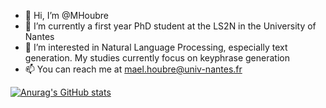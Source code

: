 - 👋 Hi, I’m @MHoubre
- 🌱 I’m currently a first year PhD student at the LS2N in the University of Nantes
- 👀 I’m interested in Natural Language Processing, especially text generation. My studies currently focus on keyphrase generation
- 📫 You can reach me at mael.houbre@univ-nantes.fr

<!---
MHoubre/MHoubre is a ✨ special ✨ repository because its `README.md` (this file) appears on your GitHub profile.
You can click the Preview link to take a look at your changes.
--->
[![Anurag's GitHub stats](https://github-readme-stats.vercel.app/api?username=MHoubre&theme=dracula)](https://github.com/anuraghazra/github-readme-stats)
